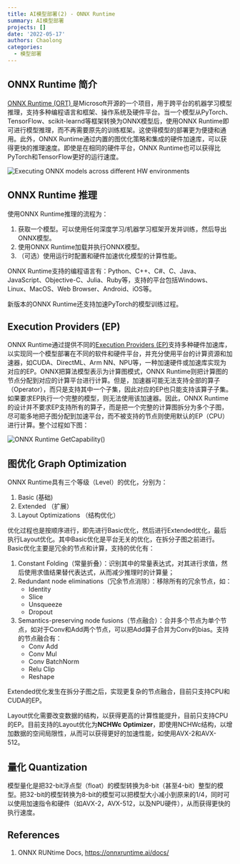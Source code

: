 ```yaml
---
title: AI模型部署(2) - ONNX Runtime
summary: AI模型部署
projects: []
date: '2022-05-17'
authors: Chaolong
categories:
  - 模型部署
---
```


## ONNX Runtime 简介

[ONNX Runtime (ORT) ](https://onnxruntime.ai)是Microsoft开源的一个项目，用于跨平台的机器学习模型推理，支持多种编程语言和框架、操作系统及硬件平台。当一个模型从PyTorch、TensorFlow、scikit-learnd等框架转换为ONNX模型后，使用ONNX Runtime即可进行模型推理，而不再需要原先的训练框架。这使得模型的部署更为便捷和通用。此外，ONNX Runtime通过内置的图优化策略和集成的硬件加速库，可以获得更快的推理速度。即使是在相同的硬件平台，ONNX Runtime也可以获得比PyTorch和TensorFlow更好的运行速度。

![Executing ONNX models across different HW environments](https://www.onnxruntime.ai/images/ONNX_Runtime_EP1.png)

## ONNX Runtime 推理

使用ONNX Runtime推理的流程为：

1. 获取一个模型。可以使用任何深度学习/机器学习框架开发并训练，然后导出ONNX模型。
2. 使用ONNX Runtime加载并执行ONNX模型。
3. （可选）使用运行时配置和硬件加速优化模型的计算性能。

ONNX Runtime支持的编程语言有：Python、C++、C#、C、Java、JavaScript、Objective-C、Julia、Ruby等，支持的平台包括Windows、Linux、MacOS、Web Browser、Android、iOS等。

新版本的ONNX Runtime还支持加速PyTorch的模型训练过程。

## Execution Providers (EP)

ONNX Runtime通过提供不同的[Execution Providers (EP)](https://onnxruntime.ai/docs/execution-providers/)支持多种硬件加速库，以实现同一个模型部署在不同的软件和硬件平台，并充分使用平台的计算资源和加速器，如CUDA、DirectML、Arm NN、NPU等，一种加速硬件或加速库实现为对应的EP。ONNX把算法模型表示为计算图模式，ONNX Runtime则把计算图的节点分配到对应的计算平台进行计算。但是，加速器可能无法支持全部的算子（Operator），而只是支持其中一个子集，因此对应的EP也只能支持该算子子集。如果要求EP执行一个完整的模型，则无法使用该加速器。因此，ONNX Runtime的设计并不要求EP支持所有的算子，而是把一个完整的计算图拆分为多个子图，尽可能多地把子图分配到加速平台，而不被支持的节点则使用默认的EP（CPU）进行计算。整个过程如下图：

![ONNX Runtime GetCapability()](https://www.onnxruntime.ai/images/ONNX_Runtime_EP3.png)

## 图优化 Graph Optimization
ONNX Runtime具有三个等级（Level）的优化，分别为：

1. Basic (基础)
2. Extended （扩展）
3. Layout Optimizations （结构优化）

优化过程也是按顺序进行，即先进行Basic优化，然后进行Extended优化，最后执行Layout优化。其中Basic优化是平台无关的优化，在拆分子图之前进行。Basic优化主要是冗余的节点和计算，支持的优化有：

1. Constant Folding（常量折叠）：识别其中的常量表达式，对其进行求值，然后使用求值结果替代表达式，从而减少推理时的计算量；
2. Redundant node eliminations（冗余节点消除）：移除所有的冗余节点，如：
   - Identity
   - Slice
   - Unsqueeze
   - Dropout
3. Semantics-preserving node fusions（节点融合）：合并多个节点为单个节点，如对于Conv和Add两个节点，可以把Add算子合并为Conv的bias。支持的节点融合有：
   - Conv Add
   - Conv Mul
   - Conv BatchNorm
   - Relu Clip
   - Reshape

Extended优化发生在拆分子图之后，实现更复杂的节点融合，目前只支持CPU和CUDA的EP。

Layout优化需要改变数据的结构，以获得更高的计算性能提升，目前只支持CPU的EP。目前支持的Layout优化为**NCHWc Optimizer**，即使用NCHWc结构，以增加数据的空间局限性，从而可以获得更好的加速性能，如使用AVX-2和AVX-512。

## 量化 Quantization

模型量化是把32-bit浮点型（float）的模型转换为8-bit（甚至4-bit）整型的模型。把32-bit的模型转换为8-bit的模型可以把模型大小减小到原来的1/4，同时可以使用加速指令和硬件（如AVX-2，AVX-512，以及NPU硬件），从而获得更快的执行速度。


## References

1. ONNX RUNtime Docs, <https://onnxruntime.ai/docs/>